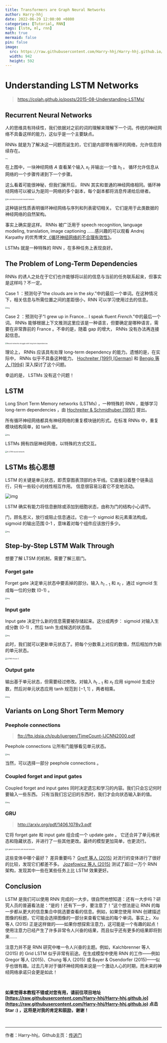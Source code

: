 ```yaml
---
title: Transformers are Graph Neural Networks
author: Harry-hhj
date: 2022-06-29 12:00:00 +0800
categories: [Tutorial, RNN]
tags: [lstm, ml, rnn]
math: true
mermaid: false
pin: false
image:
  src: https://raw.githubusercontent.com/Harry-hhj/Harry-hhj.github.io/master/_posts/2022-06-29-Understanding-LSTM-Networks.assets/cover.png
  width: 942
  height: 592
---
```


# Understanding LSTM Networks

>   https://colah.github.io/posts/2015-08-Understanding-LSTMs/

## Recurrent Neural Networks

人的思维具有持续性，我们依据对之前的词的理解来理解下一个词。传统的神经网络不具备这样的能力，这似乎是一个主要缺点。

RNNs 就是为了解决这一问题而诞生的，它们是内部带有循环的网络，允许信息持续存在。

<img src="https://raw.githubusercontent.com/Harry-hhj/Harry-hhj.github.io/master/_posts/2022-06-29-Understanding-LSTM-Networks.assets/RNN-rolled.png" alt="img" style="zoom:20%;" />

在上图中，一块神经网络 $A$ 查看某个输入 $x_t$ 并输出一个值 $h_t$ 。 循环允许信息从网络的一个步骤传递到下一个步骤。

这么看着可能很神秘，但我们展开后， RNN 其实和普通的神经网络相同。循环神经网络可以被认为是同一网络的多个副本，每个副本都将消息传递给后继者。

<img src="https://raw.githubusercontent.com/Harry-hhj/Harry-hhj.github.io/master/_posts/2022-06-29-Understanding-LSTM-Networks.assets/RNN-unrolled.png" alt="An unrolled recurrent neural network." style="zoom:36%;" />

这种链状性质表明循环神经网络与序列和列表密切相关。 它们是用于此类数据的神经网络的自然架构。

事实上确实是这样。 RNNs 被广泛用于 speech recognition, language modeling, translation, image captioning ……感兴趣的可以观看 Andrej Karpathy 的优秀博文[《循环神经网络的不合理有效性》](http://karpathy.github.io/2015/05/21/rnn-effectiveness/)。

LSTMs 就是一种特殊的 RNN ，在多种任务上表现良好。

## The Problem of Long-Term Dependencies

RNNs 的诱人之处在于它们也许能够将以前的信息与当前的任务联系起来，但事实是这样吗？不一定。

Case 1 ：预测句子“the clouds are in the *sky*.”中的最后一个单词。在这种情况下，相关信息与所需位置之间的差距很小，RNN 可以学习使用过去的信息。

<img src="https://raw.githubusercontent.com/Harry-hhj/Harry-hhj.github.io/master/_posts/2022-06-29-Understanding-LSTM-Networks.assets/RNN-shorttermdepdencies.png" alt="img" style="zoom:36%;" />

Case 2 ：预测句子“I grew up in France… I speak fluent *French*.”中的最后一个词。 RNNs 能够根据上下文推测这里应该是一种语言，但要确定是哪种语言，需要在非常靠前的 France 。不幸的是，随着 gap 的增大， RNNs 没有办法再连接起信息。

<img src="https://raw.githubusercontent.com/Harry-hhj/Harry-hhj.github.io/master/_posts/2022-06-29-Understanding-LSTM-Networks.assets/RNN-longtermdependencies.png" alt="Neural networks struggle with long term dependencies." style="zoom:36%;" />

理论上， RNNs 应该具有处理 long-term dependency 的能力。遗憾的是，在实际中， RNNs 似乎不具备这种能力。 [Hochreiter (1991) [German]](http://people.idsia.ch/~juergen/SeppHochreiter1991ThesisAdvisorSchmidhuber.pdf) 和 [Bengio 等人 (1994)](http://www-dsi.ing.unifi.it/~paolo/ps/tnn-94-gradient.pdf) 深入探讨了这个问题。

幸运的是， LSTMs 没有这个问题！

## LSTM

Long Short Term Memory networks (LSTMs) ，一种特殊的 RNN ，能够学习 long-term dependencies ，由 [Hochreiter & Schmidhuber (1997)](http://www.bioinf.jku.at/publications/older/2604.pdf) 提出。

所有循环神经网络都具有神经网络的重复模块链的形式。在标准 RNNs 中，重复模块结构简单，如 tanh 层。

<img src="https://raw.githubusercontent.com/Harry-hhj/Harry-hhj.github.io/master/_posts/2022-06-29-Understanding-LSTM-Networks.assets/LSTM3-SimpleRNN.png" alt="img" style="zoom:36%;" />

LSTMs 拥有四层神经网络，以特殊的方式交互。

<img src="https://raw.githubusercontent.com/Harry-hhj/Harry-hhj.github.io/master/_posts/2022-06-29-Understanding-LSTM-Networks.assets/LSTM3-chain.png" alt="A LSTM neural network." style="zoom:36%;" />

## LSTMs 核心思想

LSTM 的关键是单元状态，即贯穿图表顶部的水平线。它直接沿着整个链条运行，只有一些较小的线性相互作用。 信息很容易沿着它不变地流动。

![img](https://raw.githubusercontent.com/Harry-hhj/Harry-hhj.github.io/master/_posts/2022-06-29-Understanding-LSTM-Networks.assets/LSTM3-C-line.png)

LSTM 确实有能力将信息删除或添加到细胞状态，由称为门的结构小心调节。

门，顾名思义，放行或阻止信息通过。它由一个 sigmoid 和元素乘法构成。 sigmoid 的输出范围 0-1 ，意味着对每个组件应该放行多少。

<img src="https://raw.githubusercontent.com/Harry-hhj/Harry-hhj.github.io/master/_posts/2022-06-29-Understanding-LSTM-Networks.assets/LSTM3-gate.png" alt="img" style="zoom:36%;" />

## Step-by-Step LSTM Walk Through

想要了解 LTSM 的机制，需要了解三扇门。

### Forget gate

Forget gate 决定单元状态中要丢掉的部分。输入 $h_{t-1}$ 和 $x_t$ ，通过 sigmoid 生成每一位的分数 (0-1) 。

<img src="https://raw.githubusercontent.com/Harry-hhj/Harry-hhj.github.io/master/_posts/2022-06-29-Understanding-LSTM-Networks.assets/LSTM3-focus-f.png" alt="img" style="zoom:36%;" />

### Input gate

Input gate 决定什么新的信息需要被存储起来。这分成两步： sigmoid 对输入生成分数 (0-1) ，然后 tanh 生成候选的状态值。

<img src="https://raw.githubusercontent.com/Harry-hhj/Harry-hhj.github.io/master/_posts/2022-06-29-Understanding-LSTM-Networks.assets/LSTM3-focus-i.png" alt="img" style="zoom:36%;" />

此时，我们就可以更新单元状态了。把每个分数乘上对应的数值，然后相加作为新的单元状态。

<img src="https://raw.githubusercontent.com/Harry-hhj/Harry-hhj.github.io/master/_posts/2022-06-29-Understanding-LSTM-Networks.assets/LSTM3-focus-C.png" alt="LSTM3-focus-C" style="zoom:36%;" />

### Output gate

输出基于单元状态，但需要经过修改。对输入 $h_{t-1}$ 和 $x_t$ 应用 sigmoid 生成分数，然后对单元状态应用 tanh 规范到 $[-1,1]$ ，两者相乘。

<img src="https://raw.githubusercontent.com/Harry-hhj/Harry-hhj.github.io/master/_posts/2022-06-29-Understanding-LSTM-Networks.assets/LSTM3-focus-o.png" alt="img" style="zoom:36%;" />

## Variants on Long Short Term Memory

### Peephole connections

>   ftp://ftp.idsia.ch/pub/juergen/TimeCount-IJCNN2000.pdf

Peephole connections 让所有门能够看见单元状态。

<img src="https://raw.githubusercontent.com/Harry-hhj/Harry-hhj.github.io/master/_posts/2022-06-29-Understanding-LSTM-Networks.assets/LSTM3-var-peepholes.png" alt="img" style="zoom:36%;" />

当然，可以选择一部分 peephole connections 。

### Coupled forget and input gates

Coupled forget and input gates 同时决定遗忘和学习的内容。我们只会忘记何时要输入一些东西。 只有当我们忘记旧的东西时，我们才会向状态输入新的值。

<img src="https://raw.githubusercontent.com/Harry-hhj/Harry-hhj.github.io/master/_posts/2022-06-29-Understanding-LSTM-Networks.assets/LSTM3-var-tied.png" alt="img" style="zoom:36%;" />

### GRU

>   http://arxiv.org/pdf/1406.1078v3.pdf

它将 forget gate 和 input gate 组合成一个 update gate 。 它还合并了单元格状态和隐藏状态，并进行了一些其他更改。最终的模型更加简单，也更流行。

<img src="https://raw.githubusercontent.com/Harry-hhj/Harry-hhj.github.io/master/_posts/2022-06-29-Understanding-LSTM-Networks.assets/LSTM3-var-GRU.png" alt="A gated recurrent unit neural network." style="zoom:36%;" />

这些变体中哪个最好？ 差异重要吗？ [Greff 等人 (2015)](http://arxiv.org/pdf/1503.04069.pdf) 对流行的变体进行了很好的比较，发现它们都差不多。 [Jozefowicz 等人 (2015)](http://jmlr.org/proceedings/papers/v37/jozefowicz15.pdf) 测试了超过一万个 RNN 架构，发现其中一些在某些任务上比 LSTM 效果更好。

## Conclusion

LSTM 是我们可以使用 RNN 完成的一大步。很自然地想知道：还有一大步吗？研究人员的普遍看法是：“是的！还有下一步，要注意了！”这个想法是让 RNN 的每一步都从更大的信息集合中挑选要查看的信息。例如，如果您使用 RNN 创建描述图像的标题，它可能会选择图像的一部分来查看它输出的每个单词。事实上，Xu 等人 (2015) 正是这样做的——如果你想探索注意力，这可能是一个有趣的起点！使用注意力已经产生了许多非常令人兴奋的结果，而且似乎还有更多的结果即将到来……

注意力并不是 RNN 研究中唯一令人兴奋的主题。例如，Kalchbrenner 等人 (2015) 的 Grid LSTM 似乎非常有前途。在生成模型中使用 RNN 的工作——例如 Gregor 等人 (2015)、Chung 等人 (2015) 或 Bayer & Osendorfer (2015)——似乎也很有趣。过去几年对于循环神经网络来说是一个激动人心的时期，而未来的神经网络承诺只会更是如此！





<br/>

**如果觉得本教程不错或对您有用，请前往项目地址 [https://raw.githubusercontent.com/Harry-hhj/Harry-hhj.github.io](https://raw.githubusercontent.com/Harry-hhj/Harry-hhj.github.io) 点击 Star :) ，这将是对我的肯定和鼓励，谢谢！**

<br/>



---

作者：Harry-hhj，Github主页：[传送门](https://raw.githubusercontent.com/Harry-hhj)


